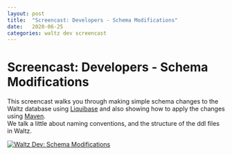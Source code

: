 ```yaml
---
layout: post
title:  "Screencast: Developers - Schema Modifications"
date:   2020-06-25
categories: waltz dev screencast
---
```


# Screencast: Developers - Schema Modifications

This screencast walks you through making simple schema changes to the 
Waltz database using [Liquibase](https://www.liquibase.org/) and also 
showing how to apply the changes using [Maven](https://maven.apache.org/).  
We talk a little about naming conventions, and the structure 
of the ddl files in Waltz.

[![Waltz Dev: Schema Modifications](http://img.youtube.com/vi/rIAJd-Ko8YA/0.jpg)](http://www.youtube.com/watch?v=rIAJd-Ko8YA "Waltz Dev: Schema Modifications")

